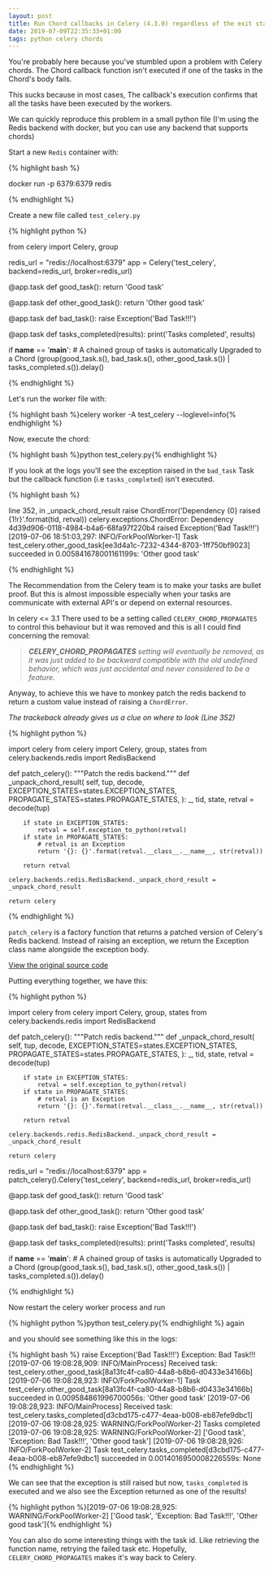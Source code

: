```yaml
---
layout: post
title: Run Chord callbacks in Celery (4.3.0) regardless of the exit status of it's tasks
date: 2019-07-09T22:35:33+01:00
tags: python celery chords
---
```


You're probably here because you've stumbled upon a problem with Celery chords. The Chord callback function isn't executed if one of the tasks in the Chord's body fails.

This sucks because in most cases, The callback's execution confirms that all the tasks have been executed by the workers.

We can quickly reproduce this problem in a small python file (I'm using the Redis backend with docker, but you can use any backend that supports chords)

Start a new `Redis` container with:

{% highlight bash %}

docker run -p 6379:6379 redis

{% endhighlight %}

Create a new file called `test_celery.py`

{% highlight python %}

from celery import Celery, group


redis_url = "redis://localhost:6379"
app = Celery('test_celery', backend=redis_url, broker=redis_url)


@app.task
def good_task():
    return 'Good task'


@app.task
def other_good_task():
    return 'Other good task'


@app.task
def bad_task():
    raise Exception('Bad Task!!!')


@app.task
def tasks_completed(results):
    print('Tasks completed', results)


if __name__ == '__main__':
    # A chained group of tasks is automatically Upgraded to a Chord
    (group(good_task.s(), bad_task.s(), other_good_task.s()) | tasks_completed.s()).delay()

{% endhighlight %}

Let's run the worker file with:

{% highlight bash %}celery worker -A test_celery --loglevel=info{% endhighlight %}

Now, execute the chord:

{% highlight bash %}python test_celery.py{% endhighlight %}

If you look at the logs you'll see the exception raised in the `bad_task` Task but the callback function (i.e `tasks_completed`) isn't executed.

{% highlight bash %}

line 352, in _unpack_chord_result
    raise ChordError('Dependency {0} raised {1!r}'.format(tid, retval))
celery.exceptions.ChordError: Dependency 4d39d906-0118-4984-b4a6-68fa97f220b4 raised Exception('Bad Task!!!')
[2019-07-06 18:51:03,297: INFO/ForkPoolWorker-1] Task test_celery.other_good_task[ee3d4a1c-7232-4344-8703-1ff750bf9023] succeeded in 0.005841678001161199s: 'Other good task'

{% endhighlight %}

The Recommendation from the Celery team is to make your tasks are bullet proof. But this is almost impossible especially when your tasks are communicate with external API's or depend on external resources.

In celery <= 3.1 There used to be a setting called `CELERY_CHORD_PROPAGATES` to control this behaviour but it was removed and this is all I could find concerning the removal:

> ***CELERY_CHORD_PROPAGATES*** *setting will eventually be removed, as it was just added to be backward compatible with the old undefined behavior, which was just accidental and never considered to be a feature.*

Anyway, to achieve this we have to monkey patch the redis backend to return a custom value instead of raising a `ChordError`.

*The trackeback already gives us a clue on where to look (Line 352)*

{% highlight python %}

import celery
from celery import Celery, group, states
from celery.backends.redis import RedisBackend


def patch_celery():
    """Patch the redis backend."""
    def _unpack_chord_result(
        self, tup, decode,
        EXCEPTION_STATES=states.EXCEPTION_STATES,
        PROPAGATE_STATES=states.PROPAGATE_STATES,
    ):
        _, tid, state, retval = decode(tup)

        if state in EXCEPTION_STATES:
            retval = self.exception_to_python(retval)
        if state in PROPAGATE_STATES:
            # retval is an Exception
            return '{}: {}'.format(retval.__class__.__name__, str(retval))

        return retval

    celery.backends.redis.RedisBackend._unpack_chord_result = _unpack_chord_result

    return celery

{% endhighlight %}

`patch_celery` is a factory function that returns a patched version of Celery's Redis backend. Instead of raising an exception, we return the Exception class name alongside the exception body.

[View the original source code](https://github.com/celery/celery/blob/master/celery/backends/redis.py#L345-L354)

Putting everything together, we have this:

{% highlight python %}

import celery
from celery import Celery, group, states
from celery.backends.redis import RedisBackend


def patch_celery():
    """Patch redis backend."""
    def _unpack_chord_result(
        self, tup, decode,
        EXCEPTION_STATES=states.EXCEPTION_STATES,
        PROPAGATE_STATES=states.PROPAGATE_STATES,
    ):
        _, tid, state, retval = decode(tup)

        if state in EXCEPTION_STATES:
            retval = self.exception_to_python(retval)
        if state in PROPAGATE_STATES:
            # retval is an Exception
            return '{}: {}'.format(retval.__class__.__name__, str(retval))

        return retval

    celery.backends.redis.RedisBackend._unpack_chord_result = _unpack_chord_result

    return celery

redis_url = "redis://localhost:6379"
app = patch_celery().Celery('test_celery', backend=redis_url, broker=redis_url)


@app.task
def good_task():
    return 'Good task'


@app.task
def other_good_task():
    return 'Other good task'


@app.task
def bad_task():
    raise Exception('Bad Task!!!')


@app.task
def tasks_completed(results):
    print('Tasks completed', results)


if __name__ == '__main__':
    # A chained group of tasks is automatically Upgraded to a Chord
    (group(good_task.s(), bad_task.s(), other_good_task.s()) | tasks_completed.s()).delay()

{% endhighlight %}

Now restart the celery worker process and run

{% highlight python %}python test_celery.py{% endhighlight %} again

and you should see something like this in the logs:

{% highlight bash %}
raise Exception('Bad Task!!!')
Exception: Bad Task!!!
[2019-07-06 19:08:28,909: INFO/MainProcess] Received task: test_celery.other_good_task[8a13fc4f-ca80-44a8-b8b6-d0433e34166b]  
[2019-07-06 19:08:28,923: INFO/ForkPoolWorker-1] Task test_celery.other_good_task[8a13fc4f-ca80-44a8-b8b6-d0433e34166b] succeeded in 0.009584861996700056s: 'Other good task'
[2019-07-06 19:08:28,923: INFO/MainProcess] Received task: test_celery.tasks_completed[d3cbd175-c477-4eaa-b008-eb87efe9dbc1]  
[2019-07-06 19:08:28,925: WARNING/ForkPoolWorker-2] Tasks completed
[2019-07-06 19:08:28,925: WARNING/ForkPoolWorker-2] ['Good task', 'Exception: Bad Task!!!', 'Other good task']
[2019-07-06 19:08:28,926: INFO/ForkPoolWorker-2] Task test_celery.tasks_completed[d3cbd175-c477-4eaa-b008-eb87efe9dbc1] succeeded in 0.0014016950008226559s: None
{% endhighlight %}

We can see that the exception is still raised but now, `tasks_completed` is executed and we also see the Exception returned as one of the results!

{% highlight python %}[2019-07-06 19:08:28,925: WARNING/ForkPoolWorker-2] ['Good task', 'Exception: Bad Task!!!', 'Other good task']{% endhighlight %}

You can also do some interesting things with the task id. Like retrieving the function name, retrying the failed task etc. Hopefully, `CELERY_CHORD_PROPAGATES` makes it's way back to Celery.
